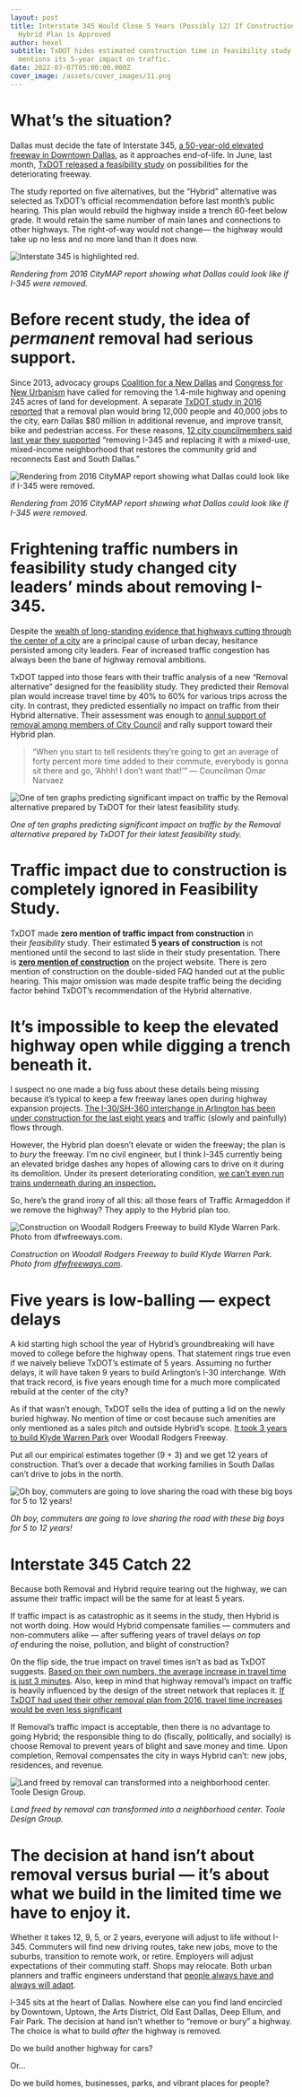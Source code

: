 ```yaml
---
layout: post
title: Interstate 345 Would Close 5 Years (Possibly 12) If Construction of TxDOT
  Hybrid Plan is Approved
author: hexel
subtitle: TxDOT hides estimated construction time in feasibility study and never
  mentions its 5-year impact on traffic.
date: 2022-07-07T05:00:00.000Z
cover_image: /assets/cover_images/11.png
---
```

# What’s the situation?

Dallas must decide the fate of Interstate 345, [a 50-year-old elevated freeway in Downtown Dallas](https://www.youtube.com/watch?v=D5pyjaGW7xQ), as it approaches end-of-life. In June, last month, [TxDOT released a feasibility study](https://www.keepitmovingdallas.com/I345) on possibilities for the deteriorating freeway.

The study reported on five alternatives, but the “Hybrid” alternative was selected as TxDOT’s official recommendation before last month’s public hearing. This plan would rebuild the highway inside a trench 60-feet below grade. It would retain the same number of main lanes and connections to other highways. The right-of-way would not change— the highway would take up no less and no more land than it does now.

![Interstate 345 is highlighted red.](https://miro.medium.com/v2/resize:fit:720/format:webp/1*nQ-Sw8KCTjTBo-vsS2F3fQ.png "Interstate 345 is highlighted red.")

*Rendering from 2016 CityMAP report showing what Dallas could look like if I-345 were removed.*

# Before recent study, the idea of *permanent* removal had serious support.

Since 2013, advocacy groups [Coalition for a New Dallas](https://www.coalitionforanewdallas.org/i-345) and [Congress for New Urbanism](https://www.dmagazine.com/frontburner/2021/06/i-345-back-on-cnus-freeways-without-futures-list/) have called for removing the 1.4-mile highway and opening 245 acres of land for development. A separate [TxDOT study in 2016 reported](https://www.dmagazine.com/urbanism-transportation/2016/06/new-txdot-report-says-we-should-tear-down-i-345/) that a removal plan would bring 12,000 people and 40,000 jobs to the city, earn Dallas $80 million in additional revenue, and improve transit, bike and pedestrian access. For these reasons, [12 city councilmembers said last year they supported](https://www.coalitionforanewdallas.org/featured-posts/coalition-for-a-new-dallas-5) “removing I-345 and replacing it with a mixed-use, mixed-income neighborhood that restores the community grid and reconnects East and South Dallas.”

![Rendering from 2016 CityMAP report showing what Dallas could look like if I-345 were removed.](https://miro.medium.com/v2/resize:fit:720/format:webp/1*XQM6jMy4_k6AQcbwq_SNPQ.png "Rendering from 2016 CityMAP report showing what Dallas could look like if I-345 were removed.")

*Rendering from 2016 CityMAP report showing what Dallas could look like if I-345 were removed.*

# Frightening traffic numbers in feasibility study changed city leaders’ minds about removing I-345.

Despite the [wealth of long-standing evidence that highways cutting through the center of a city](https://www.nytimes.com/interactive/2021/05/27/climate/us-cities-highway-removal.html) are a principal cause of urban decay, hesitance persisted among city leaders. Fear of increased traffic congestion has always been the bane of highway removal ambitions.

TxDOT tapped into those fears with their traffic analysis of a new “Removal alternative” designed for the feasibility study. They predicted their Removal plan would increase travel time by 40% to 60% for various trips across the city. In contrast, they predicted essentially no impact on traffic from their Hybrid alternative. Their assessment was enough to [annul support of removal among members of City Council](https://www.dmagazine.com/frontburner/2022/06/dallas-city-council-members-walk-back-promise-to-remove-i-345/#:~:text=In%202021%2C%2012%20current%20council%20members%20said%20they%20supported%20%E2%80%9Cremoving%20I%2D345%20and%20replacing%20it%20with%20a%20mixed%2Duse%2C%20mixed%2Dincome%20neighborhood%20that%20restores%20the%20community%20grid%20and%20reconnects%20East%20and%20South%20Dallas.%E2%80%9D) and rally support toward their Hybrid plan.

> “When you start to tell residents they’re going to get an average of forty percent more time added to their commute, everybody is gonna sit there and go, ‘Ahhh! I don’t want that!’” — Councilman Omar Narvaez

![One of ten graphs predicting significant impact on traffic by the Removal alternative prepared by TxDOT for their latest feasibility study.](https://miro.medium.com/v2/resize:fit:1400/1*VZL8mu3TfD4jSVuNDwSNmQ.png "One of ten graphs predicting significant impact on traffic by the Removal alternative prepared by TxDOT for their latest feasibility study.")

*One of ten graphs predicting significant impact on traffic by the Removal alternative prepared by TxDOT for their latest feasibility study.*

# Traffic impact due to construction is completely ignored in Feasibility Study.

TxDOT made **zero mention of traffic impact from construction** in their *feasibility* study. Their estimated **5 years of construction** is not mentioned until the second to last slide in their study presentation. There is **[zero mention of construction](https://www.keepitmovingdallas.com/I345)** on the project website. There is zero mention of construction on the double-sided FAQ handed out at the public hearing. This major omission was made despite traffic being the deciding factor behind TxDOT’s recommendation of the Hybrid alternative.

# It’s impossible to keep the elevated highway open while digging a trench beneath it.

I suspect no one made a big fuss about these details being missing because it’s typical to keep a few freeway lanes open during highway expansion projects. [The I-30/SH-360 interchange in Arlington has been under construction for the last eight years](https://www.cbsnews.com/dfw/news/frustration-grows-over-i-30-sh-360-construction-arlington/) and traffic (slowly and painfully) flows through.

However, the Hybrid plan doesn’t elevate or widen the freeway; the plan is to *bury* the freeway. I’m no civil engineer, but I think I-345 currently being an elevated bridge dashes any hopes of allowing cars to drive on it during its demolition. Under its present deteriorating condition, [we can’t even run trains underneath during an inspection.](https://dartdaily.dart.org/posts/post/buses-replace-green-line-between-pearl-and-deep-ellum-stations-7-9-2022)

So, here’s the grand irony of all this: all those fears of Traffic Armageddon if we remove the highway? They apply to the Hybrid plan too.

![Construction on Woodall Rodgers Freeway to build Klyde Warren Park. Photo from dfwfreeways.com.](https://miro.medium.com/v2/resize:fit:1400/0*BRSz5TDncpXyyQqv "Construction on Woodall Rodgers Freeway to build Klyde Warren Park. Photo from dfwfreeways.com.")

*Construction on Woodall Rodgers Freeway to build Klyde Warren Park. Photo from [dfwfreeways.com](http://dfwfreeways.com/spur366/construction-park).*

# Five years is low-balling — expect delays

A kid starting high school the year of Hybrid’s groundbreaking will have moved to college before the highway opens. That statement rings true even if we naively believe TxDOT’s estimate of 5 years. Assuming no further delays, it will have taken 9 years to build Arlington’s I-30 interchange. With that track record, is five years enough time for a much more complicated rebuild at the center of the city?

As if that wasn’t enough, TxDOT sells the idea of putting a lid on the newly buried highway. No mention of time or cost because such amenities are only mentioned as a sales pitch and outside Hybrid’s scope. [It took 3 years to build Klyde Warren Park](https://www.klydewarrenpark.org/about-the-park/our-story.html) over Woodall Rodgers Freeway.

Put all our empirical estimates together (9 + 3) and we get 12 years of construction. That’s over a decade that working families in South Dallas can’t drive to jobs in the north.

![Oh boy, commuters are going to love sharing the road with these big boys for 5 to 12 years!](https://miro.medium.com/v2/resize:fit:1400/1*SeGjhe-80Rp5M6PgnrnnYw.jpeg "Oh boy, commuters are going to love sharing the road with these big boys for 5 to 12 years!")

*Oh boy, commuters are going to love sharing the road with these big boys for 5 to 12 years!*

# Interstate 345 Catch 22

Because both Removal and Hybrid require tearing out the highway, we can assume their traffic impact will be the same for at least 5 years.

If traffic impact is as catastrophic as it seems in the study, then Hybrid is not worth doing. How would Hybrid compensate families — commuters and non-commuters alike — after suffering years of travel delays *on top of* enduring the noise, pollution, and blight of construction?

On the flip side, the true impact on travel times isn’t as bad as TxDOT suggests. [Based on their own numbers, the average increase in travel time is just 3 minutes](https://medium.com/@WalkableDFW/where-the-345-feasibility-process-went-off-the-rails-fb088568cc1d). Also, keep in mind that highway removal’s impact on traffic is heavily influenced by the design of the street network that replaces it. [If TxDOT had used their other removal plan from 2016, travel time increases would be even less significant](https://www.dmagazine.com/urbanism-transportation/2016/06/new-txdot-report-says-we-should-tear-down-i-345/)

If Removal’s traffic impact is acceptable, then there is no advantage to going Hybrid; the responsible thing to do (fiscally, politically, and socially) is choose Removal to prevent years of blight and save money and time. Upon completion, Removal compensates the city in ways Hybrid can’t: new jobs, residences, and revenue.

![Land freed by removal can transformed into a neighborhood center. Toole Design Group.](https://miro.medium.com/v2/resize:fit:1400/0*C1PfFQt8QtZgJed- "Land freed by removal can transformed into a neighborhood center. Toole Design Group.")

*Land freed by removal can transformed into a neighborhood center. Toole Design Group.*

# The decision at hand isn’t about removal versus burial — it’s about what we build in the limited time we have to enjoy it.

Whether it takes 12, 9, 5, or 2 years, everyone will adjust to life without I-345. Commuters will find new driving routes, take new jobs, move to the suburbs, transition to remote work, or retire. Employers will adjust expectations of their commuting staff. Shops may relocate. Both urban planners and traffic engineers understand that [people always have and always will adapt](https://cityobservatory.org/seattle_carmaggedon/).

I-345 sits at the heart of Dallas. Nowhere else can you find land encircled by Downtown, Uptown, the Arts District, Old East Dallas, Deep Ellum, and Fair Park. The decision at hand isn’t whether to “remove or bury” a highway. The choice is what to build *after* the highway is removed.

Do we build another highway for cars?

Or…

Do we build homes, businesses, parks, and vibrant places for people?